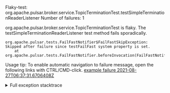         
Flaky-test: org.apache.pulsar.broker.service.TopicTerminationTest.testSimpleTerminationReaderListener
Number of failures: 1

org.apache.pulsar.broker.service.TopicTerminationTest is flaky. The testSimpleTerminationReaderListener test method fails sporadically.

```
org.apache.pulsar.tests.FailFastNotifier$FailFastSkipException: Skipped after failure since testFailFast system property is set.
	at org.apache.pulsar.tests.FailFastNotifier.beforeInvocation(FailFastNotifier.java:88)

```

Usage tip: To enable automatic navigation to failure message, open the following links with CTRL/CMD-click.
[example failure 2021-08-27T06:37:31.6706408Z](https://github.com/apache/pulsar/runs/3440411059?check_suite_focus=true#step:9:2007)


<details>
<summary>Full exception stacktrace</summary>
<code><pre>
org.apache.pulsar.tests.FailFastNotifier$FailFastSkipException: Skipped after failure since testFailFast system property is set.
	at org.apache.pulsar.tests.FailFastNotifier.beforeInvocation(FailFastNotifier.java:88)

</pre></code>
</details>

